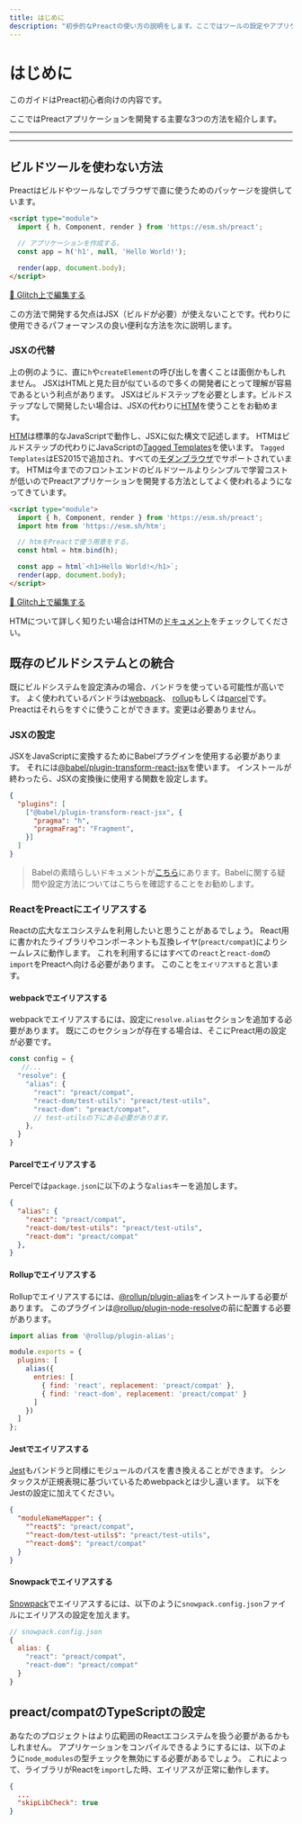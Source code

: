 ```yaml
---
title: はじめに
description: "初歩的なPreactの使い方の説明をします。ここではツールの設定やアプリケーションを書く方法を説明します。"
---
```


# はじめに

このガイドはPreact初心者向けの内容です。

ここではPreactアプリケーションを開発する主要な3つの方法を紹介します。

---

<div><toc></toc></div>

---

## ビルドツールを使わない方法

Preactはビルドやツールなしでブラウザで直に使うためのパッケージを提供しています。

```html
<script type="module">
  import { h, Component, render } from 'https://esm.sh/preact';

  // アプリケーションを作成する。
  const app = h('h1', null, 'Hello World!');

  render(app, document.body);
</script>
```

[🔨 Glitch上で編集する](https://glitch.com/~preact-no-build-tools)

この方法で開発する欠点はJSX（ビルドが必要）が使えないことです。代わりに使用できるパフォーマンスの良い便利な方法を次に説明します。

### JSXの代替

上の例のように、直に`h`や`createElement`の呼び出しを書くことは面倒かもしれません。
JSXはHTMLと見た目が似ているので多くの開発者にとって理解が容易であるという利点があります。
JSXはビルドステップを必要とします。ビルドステップなしで開発したい場合は、JSXの代わりに[HTM][htm]を使うことをお勧めます。

[HTM][htm]は標準的なJavaScriptで動作し、JSXに似た構文で記述します。
HTMはビルドステップの代わりにJavaScriptの[Tagged Templates](https://developer.mozilla.org/en-US/docs/Web/JavaScript/Reference/Template_literals#Tagged_templates)を使います。
`Tagged Templates`はES2015で追加され、すべての[モダンブラウザ](https://caniuse.com/#feat=template-literals)でサポートされています。
HTMは今までのフロントエンドのビルドツールよりシンプルで学習コストが低いのでPreactアプリケーションを開発する方法としてよく使われるようになってきています。

```html
<script type="module">
  import { h, Component, render } from 'https://esm.sh/preact';
  import htm from 'https://esm.sh/htm';

  // htmをPreactで使う用意をする。
  const html = htm.bind(h);

  const app = html`<h1>Hello World!</h1>`;
  render(app, document.body);
</script>
```

[🔨 Glitch上で編集する](https://glitch.com/~preact-with-htm)

HTMについて詳しく知りたい場合はHTMの[ドキュメント][htm]をチェックしてください。

## 既存のビルドシステムとの統合

既にビルドシステムを設定済みの場合、バンドラを使っている可能性が高いです。
よく使われているバンドラは[webpack](https://webpack.js.org/)、 [rollup](https://rollupjs.org)もしくは[parcel](https://parceljs.org/)です。
Preactはそれらをすぐに使うことができます。変更は必要ありません。

### JSXの設定

JSXをJavaScriptに変換するためにBabelプラグインを使用する必要があります。
それには[@babel/plugin-transform-react-jsx](https://babeljs.io/docs/en/babel-plugin-transform-react-jsx)を使います。
インストールが終わったら、JSXの変換後に使用する関数を設定します。

```json
{
  "plugins": [
    ["@babel/plugin-transform-react-jsx", {
      "pragma": "h",
      "pragmaFrag": "Fragment",
    }]
  ]
}
```

> Babelの素晴らしいドキュメントが[こちら](https://babeljs.io/)にあります。Babelに関する疑問や設定方法についてはこちらを確認することをお勧めします。

### ReactをPreactにエイリアスする

Reactの広大なエコシステムを利用したいと思うことがあるでしょう。
React用に書かれたライブラリやコンポーネントも互換レイヤ(`preact/compat`)によりシームレスに動作します。
これを利用するにはすべての`react`と`react-dom`の`import`をPreactへ向ける必要があります。
このことを`エイリアスする`と言います。

#### webpackでエイリアスする

webpackでエイリアスするには、設定に`resolve.alias`セクションを追加する必要があります。
既にこのセクションが存在する場合は、そこにPreact用の設定が必要です。

```js
const config = { 
   //...
  "resolve": { 
    "alias": { 
      "react": "preact/compat",
      "react-dom/test-utils": "preact/test-utils",
      "react-dom": "preact/compat",
      // test-utilsの下にある必要があります。
    },
  }
}
```

#### Parcelでエイリアスする

Percelでは`package.json`に以下のような`alias`キーを追加します。

```json
{
  "alias": {
    "react": "preact/compat",
    "react-dom/test-utils": "preact/test-utils",
    "react-dom": "preact/compat"
  },
}
```

#### Rollupでエイリアスする

Rollupでエイリアスするには、[@rollup/plugin-alias](https://github.com/rollup/plugins/tree/master/packages/alias)をインストールする必要があります。
このプラグインは[@rollup/plugin-node-resolve](https://github.com/rollup/plugins/tree/master/packages/node-resolve)の前に配置する必要があります。

```js
import alias from '@rollup/plugin-alias';

module.exports = {
  plugins: [
    alias({
      entries: [
        { find: 'react', replacement: 'preact/compat' },
        { find: 'react-dom', replacement: 'preact/compat' }
      ]
    })
  ]
};
```

#### Jestでエイリアスする

[Jest](https://jestjs.io/)もバンドラと同様にモジュールのパスを書き換えることができます。
シンタックスが正規表現に基づいているためwebpackとは少し違います。
以下をJestの設定に加えてください。

```json
{
  "moduleNameMapper": {
    "^react$": "preact/compat",
    "^react-dom/test-utils$": "preact/test-utils",
    "^react-dom$": "preact/compat"
  }
}
```

#### Snowpackでエイリアスする

[Snowpack](https://www.snowpack.dev/)でエイリアスするには、以下のように`snowpack.config.json`ファイルにエイリアスの設定を加えます。

```js
// snowpack.config.json
{
  alias: {
    "react": "preact/compat",
    "react-dom": "preact/compat"
  }
}
```

## preact/compatのTypeScriptの設定

あなたのプロジェクトはより広範囲のReactエコシステムを扱う必要があるかもしれません。
アプリケーションをコンパイルできるようにするには、以下のように`node_modules`の型チェックを無効にする必要があるでしょう。
これによって、ライブラリがReactを`import`した時、エイリアスが正常に動作します。

```json
{
  ...
  "skipLibCheck": true
}
```

[htm]: https://github.com/developit/htm
